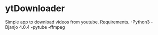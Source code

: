 # ytDownloader
Simple app to download videos from youtube.
Requirements.
  -Python3
  -Djanjo 4.0.4
  -pytube
  -ffmpeg
